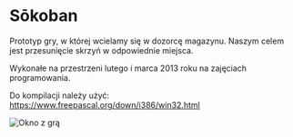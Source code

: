 # Sōkoban

Prototyp gry, w której wcielamy się w dozorcę magazynu. Naszym celem jest przesunięcie skrzyń w odpowiednie miejsca.

Wykonałe na przestrzeni lutego i marca 2013 roku na zajęciach programowania. 

Do kompilacji należy użyć: https://www.freepascal.org/down/i386/win32.html

![Okno z grą](https://smulewicz.pro/github-assets/sokoban.png)
